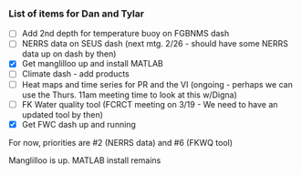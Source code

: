 ### List of items for Dan and Tylar

- [ ] Add 2nd depth for temperature buoy on FGBNMS dash
- [ ] NERRS data on SEUS dash (next mtg. 2/26 - should have some NERRS data up on dash by then)
- [X] Get manglilloo up and install MATLAB
- [ ] Climate dash - add products
- [ ] Heat maps and time series for PR and the VI (ongoing - perhaps we can use the Thurs. 11am meeting time to look at this w/Digna)
- [ ] FK Water quality tool (FCRCT meeting on 3/19 - We need to have an updated tool by then)
- [X] Get FWC dash up and running

For now, priorities are #2 (NERRS data) and #6 (FKWQ tool)

Manglilloo is up. MATLAB install remains

